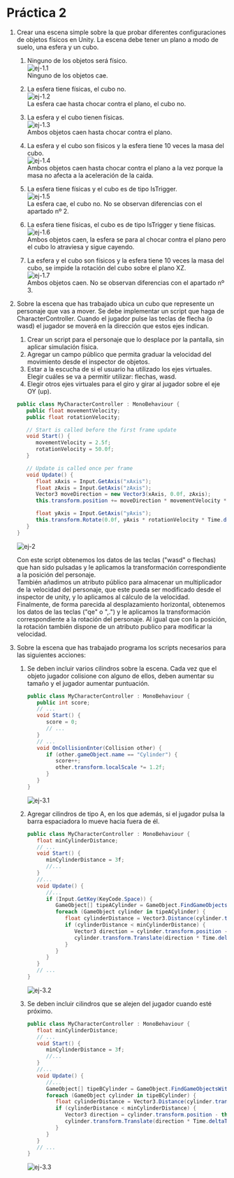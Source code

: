 # Práctica 2

1. Crear una escena simple sobre la que probar diferentes configuraciones de objetos físicos en Unity. La escena debe tener un plano a modo de suelo, una esfera y un cubo.
   1. Ninguno de los objetos será físico. \
      ![ej-1.1](./img/ej-1.1.png) \
      Ninguno de los objetos cae.

   2. La esfera tiene físicas, el cubo no. \
      ![ej-1.2](./img/ej-1.2.gif) \
      La esfera cae hasta chocar contra el plano, el cubo no.

   3. La esfera y el cubo tienen físicas. \
      ![ej-1.3](./img/ej-1.3.gif) \
      Ambos objetos caen hasta chocar contra el plano.

   4. La esfera y el cubo son físicos y la esfera tiene 10 veces la masa del cubo. \
      ![ej-1.4](./img/ej-1.4.gif) \
      Ambos objetos caen hasta chocar contra el plano a la vez porque la masa no afecta a la aceleración de la caida.

   5. La esfera tiene físicas y el cubo es de tipo IsTrigger. \
      ![ej-1.5](./img/ej-1.5.gif) \
      La esfera cae, el cubo no. No se observan diferencias con el apartado nº 2.

   6. La esfera tiene físicas, el cubo es de tipo IsTrigger y tiene físicas. \
      ![ej-1.6](./img/ej-1.6.gif) \
      Ambos objetos caen, la esfera se para al chocar contra el plano pero el cubo lo atraviesa y sigue cayendo.

   7. La esfera y el cubo son físicos y la esfera tiene 10 veces la masa del cubo, se impide la rotación del cubo sobre el plano XZ. \
      ![ej-1.7](./img/ej-1.7.gif) \
      Ambos objetos caen. No se observan diferencias con el apartado nº 3.

2. Sobre la escena que has trabajado ubica un cubo que represente un personaje que vas a mover. Se debe implementar un script que haga de CharacterController. Cuando el jugador pulse las teclas de flecha (o wasd) el jugador se moverá en la dirección que estos ejes indican.
   1. Crear un script para el personaje que lo desplace por la pantalla, sin aplicar simulación física.
   2. Agregar un campo público que permita graduar la velocidad del movimiento desde el inspector de objetos.
   3. Estar a la escucha de si el usuario ha utilizado los ejes virtuales. Elegir cuáles se va a permitir utilizar: flechas, wasd.
   4. Elegir otros ejes virtuales para el giro y girar al jugador sobre el eje OY (up).

   ```cs
   public class MyCharacterController : MonoBehaviour {
      public float movementVelocity;
      public float rotationVelocity;

      // Start is called before the first frame update
      void Start() {
         movementVelocity = 2.5f;
         rotationVelocity = 50.0f;
      }

      // Update is called once per frame
      void Update() {
         float xAxis = Input.GetAxis("xAxis");
         float zAxis = Input.GetAxis("zAxis");
         Vector3 moveDirection = new Vector3(xAxis, 0.0f, zAxis);
         this.transform.position += moveDirection * movementVelocity * Time.deltaTime;

         float yAxis = Input.GetAxis("yAxis");
         this.transform.Rotate(0.0f, yAxis * rotationVelocity * Time.deltaTime, 0.0f);
      }
   }
   ```

   ![ej-2](./img/ej-2.gif)

   Con este script obtenemos los datos de las teclas ("wasd" o flechas) que han sido pulsadas y le aplicamos la transformación correspondiente a la posición del personaje. \
   También añadimos un atributo público para almacenar un multiplicador de la velocidad del personaje, que este pueda ser modificado desde el inspector de unity, y lo aplicamos al cálculo de la velocidad. \
   Finalmente, de forma parecida al desplazamiento horizontal, obtenemos los datos de las teclas ("qe" o ",.") y le aplicamos la transformación correspondiente a la rotación del personaje. Al igual que con la posición, la rotación también dispone de un atributo publico para modificar la velocidad.

3. Sobre la escena que has trabajado programa los scripts necesarios para las siguientes acciones:
   1. Se deben incluir varios cilindros sobre la escena. Cada vez que el objeto jugador colisione con alguno de ellos, deben aumentar su tamaño y el jugador aumentar puntuación.

      ```cs
      public class MyCharacterController : MonoBehaviour {
         public int score;
         // ...
         void Start() {
            score = 0;
            // ...
         }
         // ...
         void OnCollisionEnter(Collision other) {
            if (other.gameObject.name == "Cylinder") {
               score++;
               other.transform.localScale *= 1.2f;
            }
         }
      }
      ```

      ![ej-3.1](./img/ej-3.1.gif)

   2. Agregar cilindros de tipo A, en los que además, si el jugador pulsa la barra espaciadora lo mueve hacia fuera de él.

      ```cs
      public class MyCharacterController : MonoBehaviour {
         float minCylinderDistance;
         // ...
         void Start() {
            minCylinderDistance = 3f;
            //...
         }
         //...
         void Update() {
            //...
            if (Input.GetKey(KeyCode.Space)) {
               GameObject[] tipeACylinder = GameObject.FindGameObjectsWithTag("Type A Cylinder");
               foreach (GameObject cylinder in tipeACylinder) {
                  float cylinderDistance = Vector3.Distance(cylinder.transform.position, this.transform.position);
                  if (cylinderDistance < minCylinderDistance) {
                     Vector3 direction = cylinder.transform.position - this.transform.position;
                     cylinder.transform.Translate(direction * Time.deltaTime);
                  }
               }
            }
         }
         // ...
      }
      ```

      ![ej-3.2](./img/ej-3.2.gif)

   3. Se deben incluir cilindros que se alejen del jugador cuando esté próximo.

      ```cs
      public class MyCharacterController : MonoBehaviour {
         float minCylinderDistance;
         // ...
         void Start() {
            minCylinderDistance = 3f;
            //...
         }
         //...
         void Update() {
            //...
            GameObject[] tipeBCylinder = GameObject.FindGameObjectsWithTag("Type B Cylinder");
            foreach (GameObject cylinder in tipeBCylinder) {
               float cylinderDistance = Vector3.Distance(cylinder.transform.position, this.transform.position);
               if (cylinderDistance < minCylinderDistance) {
                  Vector3 direction = cylinder.transform.position - this.transform.position;
                  cylinder.transform.Translate(direction * Time.deltaTime);
               }
            }
         }
         // ...
      }
      ```

      ![ej-3.3](./img/ej-3.3.gif)
